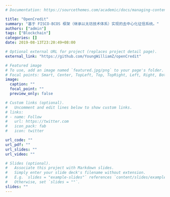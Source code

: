 ```yaml
---
# Documentation: https://sourcethemes.com/academic/docs/managing-content/

title: "OpenCredit"
summary: "基于 FISCO-BCOS 框架（继承以太坊技术体系）实现的去中心化征信系统。"
authors: ["admin"]
tags: ["Blockchain"]
categories: []
date: 2019-08-13T23:20:49+08:00

# Optional external URL for project (replaces project detail page).
external_link: "https://github.com/YoungWilliamZ/openCredit"

# Featured image
# To use, add an image named `featured.jpg/png` to your page's folder.
# Focal points: Smart, Center, TopLeft, Top, TopRight, Left, Right, BottomLeft, Bottom, BottomRight.
image:
  caption: ""
  focal_point: ""
  preview_only: false

# Custom links (optional).
#   Uncomment and edit lines below to show custom links.
# links:
# - name: Follow
#   url: https://twitter.com
#   icon_pack: fab
#   icon: twitter

url_code: ""
url_pdf: ""
url_slides: ""
url_video: ""

# Slides (optional).
#   Associate this project with Markdown slides.
#   Simply enter your slide deck's filename without extension.
#   E.g. `slides = "example-slides"` references `content/slides/example-slides.md`.
#   Otherwise, set `slides = ""`.
slides: ""
---
```

